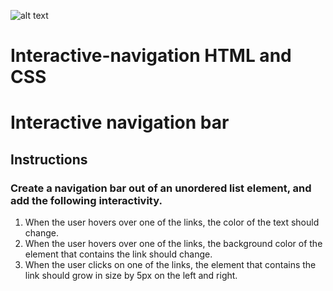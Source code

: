 ![alt text](https://repository-images.githubusercontent.com/80643420/84a6b880-9921-11e9-809b-a83420f1abd0 "Map image for interactive navigation bar")

# Interactive-navigation HTML and CSS
# Interactive navigation bar

## Instructions

### Create a navigation bar out of an unordered list element, and add the following interactivity.

1. When the user hovers over one of the links, the color of the text should
	change.
2. When the user hovers over one of the links, the background color of the
	element that contains the link should change.
3. When the user clicks on one of the links, the element that contains the 
	link should grow in size by 5px on the left and right.

